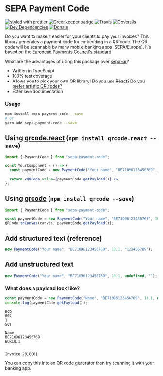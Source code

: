 # SEPA Payment Code

[![styled with prettier](https://img.shields.io/badge/styled_with-prettier-ff69b4.svg)](https://github.com/prettier/prettier)
[![Greenkeeper badge](https://badges.greenkeeper.io/hansott/sepa-payment-code.svg)](https://greenkeeper.io/)
[![Travis](https://img.shields.io/travis/hansott/sepa-payment-code.svg)](https://travis-ci.org/hansott/sepa-payment-code)
[![Coveralls](https://img.shields.io/coveralls/hansott/sepa-payment-code.svg)](https://coveralls.io/github/hansott/sepa-payment-code)
[![Dev Dependencies](https://david-dm.org/hansott/sepa-payment-code/dev-status.svg)](https://david-dm.org/hansott/sepa-payment-code?type=dev)
[![Donate](https://img.shields.io/badge/donate-paypal-blue.svg)](https://paypal.me/hansott/5)

Do you want to make it easier for your clients to pay your invoices? This library generates a payment code for embedding in a QR code. The QR code will be scannable by many mobile banking apps (SEPA/Europe). It's based on the [European Payments Council's standard](http://www.europeanpaymentscouncil.eu/index.cfm/knowledge-bank/epc-documents/quick-response-code-guidelines-to-enable-data-capture-for-the-initiation-of-a-sepa-credit-transfer/epc069-12-quick-response-code-guidelines-to-enable-data-capture-for-the-initiation-of-a-sepa-credit-transfer1/).

What are the advantages of using this package over [sepa-qr](https://github.com/smhg/sepa-qr-js)?

* Written in TypeScript
* 100% test coverage
* Allows you to pick your own QR library! [Do you use React?](https://github.com/zpao/qrcode.react) [Do you prefer artistic QR codes?](https://github.com/kciter/qart.js) 
* Extensive documentation

### Usage

```bash
npm install sepa-payment-code --save
# or
yarn add sepa-payment-code --save
```

## Using [qrcode.react](https://github.com/zpao/qrcode.react) (`npm install qrcode.react --save`)

```jsx harmony
import { PaymentCode } from "sepa-payment-code";

const YourComponent = () => {
  const paymentCode = new PaymentCode("Your name", "BE71096123456769", 10.1);
  
  return <QRCode value={paymentCode.getPayload()} />;
};
```

## Using [qrcode](https://github.com/soldair/node-qrcode) (`npm install qrcode --save`)

```js
import { PaymentCode } from "sepa-payment-code";

const paymentCode = new PaymentCode("Your name", "BE71096123456769", 10.1);
QRCode.toCanvas(canvas, paymentCode.getPayload());
```

## Add structured text (reference)

```js
new PaymentCode("Your name", "BE71096123456769", 10.1, "123456789");
```

## Add unstructured text

```js
new PaymentCode("Your name", "BE71096123456769", 10.1, undefined, "");
```

### What does a payload look like?

```js
const paymentCode = new PaymentCode("Name", "BE71096123456769", 10.1, undefined, "Invoice 2018001");
console.log(paymentCode.getPayload());
```

```
BCD
002
1
SCT

Name
BE71096123456769
EUR10.1


Invoice 2018001

```

You can copy this into an QR code generator then try scanning it with your banking app.
